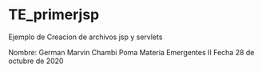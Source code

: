 # TE_primerjsp
Ejemplo de Creacion de archivos jsp y servlets

Nombre: German Marvin Chambi Poma
Materia Emergentes II
Fecha 28 de octubre de 2020
